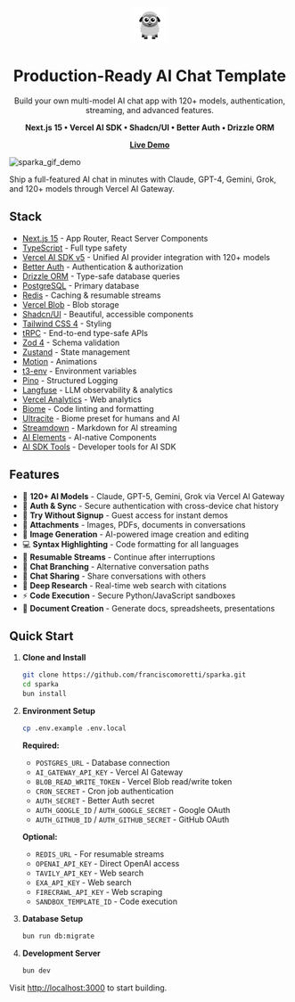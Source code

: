 <div align="center">

<img src="public/icon.png" alt="Baa AI" width="64" height="64">

# Production-Ready AI Chat Template

Build your own multi-model AI chat app with 120+ models, authentication, streaming, and advanced features.

**Next.js 15 • Vercel AI SDK • Shadcn/UI • Better Auth • Drizzle ORM**

[**Live Demo**](https://sparka.ai)

</div>

![sparka_gif_demo](https://github.com/user-attachments/assets/34a03eed-58fa-4b1e-b453-384351b1c08c)

Ship a full-featured AI chat in minutes with Claude, GPT-4, Gemini, Grok, and 120+ models through Vercel AI Gateway.

## Stack

- [Next.js 15](https://nextjs.org) - App Router, React Server Components
- [TypeScript](https://www.typescriptlang.org) - Full type safety
- [Vercel AI SDK v5](https://sdk.vercel.ai) - Unified AI provider integration with 120+ models
- [Better Auth](https://www.better-auth.com) - Authentication & authorization
- [Drizzle ORM](https://orm.drizzle.team) - Type-safe database queries
- [PostgreSQL](https://www.postgresql.org) - Primary database
- [Redis](https://redis.io) - Caching & resumable streams
- [Vercel Blob](https://vercel.com/storage/blob) - Blob storage
- [Shadcn/UI](https://ui.shadcn.com) - Beautiful, accessible components
- [Tailwind CSS 4](https://tailwindcss.com) - Styling
- [tRPC](https://trpc.io) - End-to-end type-safe APIs
- [Zod 4](https://zod.dev) - Schema validation
- [Zustand](https://docs.pmnd.rs/zustand) - State management
- [Motion](https://motion.dev) - Animations
- [t3-env](https://env.t3.gg) - Environment varia[](https://www.ultracite.ai/)bles
- [Pino](https://getpino.io) - Structured Logging
- [Langfuse](https://langfuse.com) - LLM observability & analytics
- [Vercel Analytics](https://vercel.com/analytics) - Web analytics
- [Biome](https://biomejs.dev) - Code linting and formatting
- [Ultracite](https://ultracite.ai) - Biome preset for humans and AI
- [Streamdown](https://streamdown.ai/) - Markdown for AI streaming
- [AI Elements](https://ai-sdk.dev/elements/overview) - AI-native Components
- [AI SDK Tools](https://ai-sdk-tools.dev/) - Developer tools for AI SDK

## Features

- 🤖 **120+ AI Models** - Claude, GPT-5, Gemini, Grok via Vercel AI Gateway
- 🔐 **Auth & Sync** - Secure authentication with cross-device chat history
- 🎯 **Try Without Signup** - Guest access for instant demos
- 📎 **Attachments** - Images, PDFs, documents in conversations
- 🎨 **Image Generation** - AI-powered image creation and editing
- 💻 **Syntax Highlighting** - Code formatting for all languages
- 🔄 **Resumable Streams** - Continue after interruptions
- 🌳 **Chat Branching** - Alternative conversation paths
- 🔗 **Chat Sharing** - Share conversations with others
- 🔭 **Deep Research** - Real-time web search with citations
- ⚡ **Code Execution** - Secure Python/JavaScript sandboxes
- 📄 **Document Creation** - Generate docs, spreadsheets, presentations

## Quick Start

1. **Clone and Install**

   ```bash
   git clone https://github.com/franciscomoretti/sparka.git
   cd sparka
   bun install
   ```

2. **Environment Setup**

   ```bash
   cp .env.example .env.local
   ```

   **Required:**

   - `POSTGRES_URL` - Database connection
   - `AI_GATEWAY_API_KEY` - Vercel AI Gateway
   - `BLOB_READ_WRITE_TOKEN` - Vercel Blob read/write token
   - `CRON_SECRET` - Cron job authentication
   - `AUTH_SECRET` - Better Auth secret
   - `AUTH_GOOGLE_ID` / `AUTH_GOOGLE_SECRET` - Google OAuth
   - `AUTH_GITHUB_ID` / `AUTH_GITHUB_SECRET` - GitHub OAuth

   **Optional:**

   - `REDIS_URL` - For resumable streams
   - `OPENAI_API_KEY` - Direct OpenAI access
   - `TAVILY_API_KEY` - Web search
   - `EXA_API_KEY` - Web search
   - `FIRECRAWL_API_KEY` - Web scraping
   - `SANDBOX_TEMPLATE_ID` - Code execution

3. **Database Setup**

   ```bash
   bun run db:migrate
   ```

4. **Development Server**
   ```bash
   bun dev
   ```

Visit [http://localhost:3000](http://localhost:3000) to start building.
